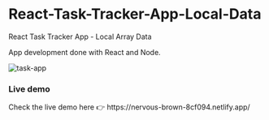 # React-Task-Tracker-App-Local-Data
React Task Tracker App - Local Array Data

App development done with React and Node.

![task-app](https://user-images.githubusercontent.com/35281635/119274489-8b5e0900-bbe6-11eb-938d-ff5579367a39.png)

<h3>Live demo</h3>
Check the live demo here 👉️ https://nervous-brown-8cf094.netlify.app/


